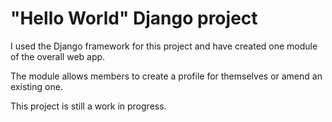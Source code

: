 # "Hello World" Django project

I used the Django framework for this project and have created one module of the overall web app.

The module allows members to create a profile for themselves or amend an existing one. 

This project is still a work in progress. 


